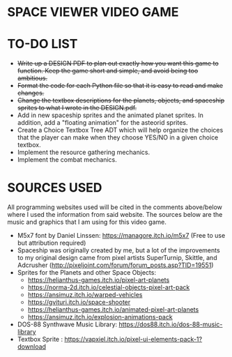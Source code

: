 # **SPACE VIEWER VIDEO GAME**

# **TO-DO LIST**

*	~~Write up a DESIGN PDF to plan out exactly how you want this game to function. Keep the game short and simple, and 
	avoid being too ambitious.~~
*	~~Format the code for each Python file so that it is easy to read and make changes.~~
*	~~Change the textbox descriptions for the planets, objects, and spaceship sprites to what I wrote in the DESIGN.pdf.~~ 
*	Add in new spaceship sprites and the animated planet sprites. In addition, add a "floating animation" for the asteorid sprites.
*	Create a Choice Textbox Tree ADT which will help organize the choices that the player can make when they choose YES/NO 
	in a given choice textbox. 
*	Implement the resource gathering mechanics.
*	Implement the combat mechanics. 

# **SOURCES USED**

All programming websites used will be cited in the comments above/below where I used the information from said website. 
The sources below are the music and graphics that I am using for this video game.

*	M5x7 font by Daniel Linssen: https://managore.itch.io/m5x7 (Free to use but attribution required)
*	Spaceship was originally created by me, but a lot of the improvements to my original design came from 
	pixel artists SuperTurnip, Skittle, and Adcrusher (http://pixeljoint.com/forum/forum_posts.asp?TID=19551)
*	Sprites for the Planets and other Space Objects: 
	*	https://helianthus-games.itch.io/pixel-art-planets
	*	https://norma-2d.itch.io/celestial-objects-pixel-art-pack
	*	https://ansimuz.itch.io/warped-vehicles
	*	https://gvituri.itch.io/space-shooter
	*	https://helianthus-games.itch.io/animated-pixel-art-planets
	*	https://ansimuz.itch.io/explosion-animations-pack
*	DOS-88 Synthwave Music Library: https://dos88.itch.io/dos-88-music-library
*	Textbox Sprite : https://vapxiel.itch.io/pixel-ui-elements-pack-1?download
